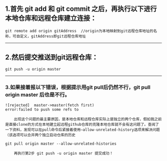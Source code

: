 ## 1.首先 git add 和 git commit 之后，再执行以下进行本地仓库和远程仓库建立连接：

    git remote add origin gitAddress  //origin为本地映射到git远程仓库地址的名称，可自定义，gitAddress即git远程仓库地址



****
## 2.然后提交推送到git远程仓库：

    git push -u origin master

****


### 3.如果接着报以下错误，根据提示用git pull后仍然不行，git pull origin master 后也是不行。
 
    ![rejected]  master->master(fetch first)
    error:failed to push some refs to

&emsp;&emsp;`出现这个问题的最主要原因，是本地仓库和远程仓库实际上是独立的两个仓库，假如我之前是直接clone的方式在本地建立起远程github仓库的克隆本地仓库就不会有这问题了。查阅了一下资料，发现可以在pull命令后紧接着使用–allow-unrelated-history选项来解决问题（该选项可以合并两个独立启动仓库的历史`

    git pull origin master --allow-unrelated-histories

&emsp;&emsp;`再执行第2步 git push -u origin master 提交成功！`